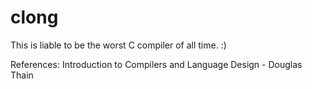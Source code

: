 # clong
This is liable to be the worst C compiler of all time. :)

References:
Introduction to Compilers and Language Design - Douglas Thain
